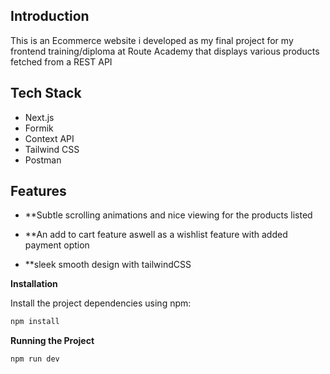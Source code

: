 ## <a name="introduction"> Introduction</a>

This is an Ecommerce website i developed as my final project for my frontend training/diploma at Route Academy that displays various products fetched from a REST API

## <a name="tech-stack"> Tech Stack</a>

- Next.js
- Formik
- Context API
- Tailwind CSS
- Postman

## <a name="features"> Features</a>

- **Subtle scrolling animations and nice viewing for the products listed

- **An add to cart feature aswell as a wishlist feature with added payment option

- **sleek smooth design with tailwindCSS



**Installation**

Install the project dependencies using npm:

```bash
npm install
```

**Running the Project**

```bash
npm run dev
```

